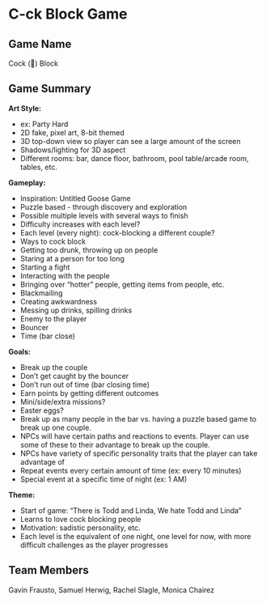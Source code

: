 # C-ck Block Game

## Game Name
Cock (🐓) Block

## Game Summary
**Art Style:**
* ex: Party Hard
* 2D fake, pixel art, 8-bit themed
* 3D top-down view so player can see a large amount of the screen
* Shadows/lighting for 3D aspect
* Different rooms: bar, dance floor, bathroom, pool table/arcade room, tables, etc.

**Gameplay:**
* Inspiration: Untitled Goose Game
* Puzzle based - through discovery and exploration
* Possible multiple levels with several ways to finish
* Difficulty increases with each level?
* Each level (every night): cock-blocking a different couple?
* Ways to cock block
* Getting too drunk, throwing up on people
* Staring at a person for too long
* Starting a fight
* Interacting with the people
* Bringing over “hotter” people, getting items from people, etc.
* Blackmailing
* Creating awkwardness
* Messing up drinks, spilling drinks
* Enemy to the player
* Bouncer
* Time (bar close)

**Goals:**
* Break up the couple
* Don’t get caught by the bouncer
* Don’t run out of time (bar closing time)
* Earn points by getting different outcomes
* Mini/side/extra missions?
* Easter eggs?
* Break up as many people in the bar vs. having a puzzle based game to break up one couple.
* NPCs will have certain paths and reactions to events. Player can use some of these to their advantage to break up the couple.
* NPCs have variety of specific personality traits that the player can take advantage of
* Repeat events every certain amount of time (ex: every 10 minutes)
* Special event at a specific time of night (ex: 1 AM)

**Theme:**
* Start of game: “There is Todd and Linda, We hate Todd and Linda”
* Learns to love cock blocking people
* Motivation: sadistic personality, etc.
* Each level is the equivalent of one night, one level for now, with more difficult challenges as the player progresses

## Team Members
Gavin Frausto, Samuel Herwig, Rachel Slagle, Monica Chairez

